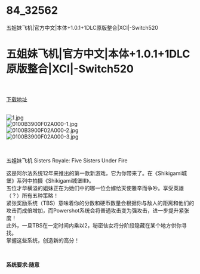 # 84_32562
五姐妹飞机|官方中文|本体+1.0.1+1DLC原版整合|XCI|-Switch520
# 五姐妹飞机|官方中文|本体+1.0.1+1DLC原版整合|XCI|-Switch520
 <br/></br>
[下载地址](https://www.switch520.cc/article/32562 "下载地址")
<br/></br>

<p><img title="1.jpg" src="https://www.switch520.cc/muke_img/2022_06_08_36a89a5e450a8.jpg" alt="1.jpg"><br>
<img title="0100B3900F02A000-1.jpg" src="https://www.switch520.cc/muke_img/2022_06_08_82d8636683323.jpg" alt="0100B3900F02A000-1.jpg"><br>
<img title="0100B3900F02A000-2.jpg" src="https://www.switch520.cc/muke_img/2022_06_08_5416c331a3b98.jpg" alt="0100B3900F02A000-2.jpg"><br>
<img title="0100B3900F02A000-3.jpg" src="https://www.switch520.cc/muke_img/2022_06_08_9b20c28e1640f.jpg" alt="0100B3900F02A000-3.jpg"></p>
<p>&nbsp;</p>
<p>五姐妹飞机 Sisters Royale: Five Sisters Under Fire</p>
<p>这是阿尔法系统12年来推出的第一款新游戏，它为你带来了。在《Shikigami城堡》系列中拍摄《Shikigami城堡III》。<br>
五位才华横溢的姐妹正在为她们中的哪一位会嫁给天使雅辛而争吵。享受英雄（？）所有五种策略！<br>
紧张奖励系统（TBS）意味着你的分数和硬币数量会根据你与敌人的距离和他们的攻击而成倍增加，而Powershot系统会将普通攻击变为强攻击，进一步提升紧张度！<br>
此外，一旦TBS在一定时间内乘以2，秘密仙女将分阶段隐藏在某个地方供你寻找。<br>
掌握这些系统，创造新的高分！</p>
<p>&nbsp;</p>
<p><strong>系统要求:随意</strong></p>



